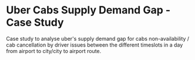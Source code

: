 # Uber Cabs Supply Demand Gap - Case Study

Case study to analyse uber's supply demand gap for cabs non-availability / cab cancellation by driver issues between the different timeslots in a day from airport to city/city to airport route.
